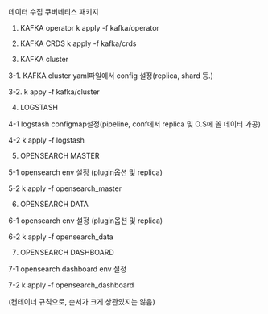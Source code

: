 데이터 수집 쿠버네티스 패키지

1. KAFKA operator
k apply -f kafka/operator


2. KAFKA CRDS
k apply -f kafka/crds


3. KAFKA cluster

3-1. KAFKA cluster yaml파일에서 config 설정(replica, shard 등.)

3-2. k appy -f kafka/cluster


4. LOGSTASH

4-1 logstash configmap설정(pipeline, conf에서 replica 및 O.S에 쏠 데이터 가공)

4-2 k apply -f logstash


5. OPENSEARCH MASTER

5-1 opensearch env 설정 (plugin옵션 및 replica)

5-2 k apply -f opensearch_master


6. OPENSEARCH DATA

6-1 opensearch env 설정 (plugin옵션 및 replica)

6-2 k apply -f opensearch_data


7. OPENSEARCH DASHBOARD

7-1 opensearch dashboard env 설정

7-2 k apply -f opensearch_dashboard


(컨테이너 규칙으로, 순서가 크게 상관있지는 않음)
